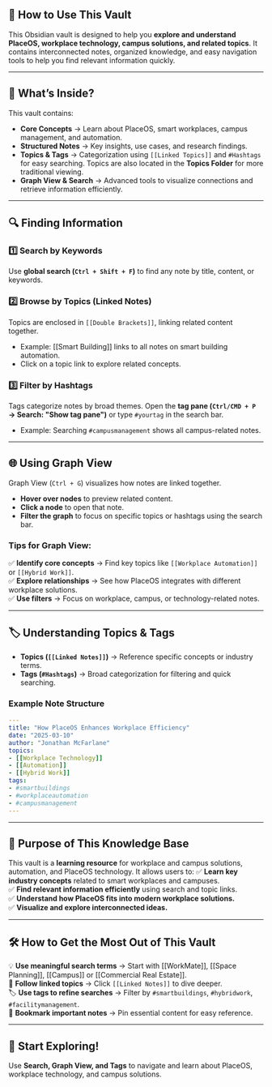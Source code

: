 ## 🚀 How to Use This Vault

This Obsidian vault is designed to help you **explore and understand PlaceOS, workplace technology, campus solutions, and related topics**. It contains interconnected notes, organized knowledge, and easy navigation tools to help you find relevant information quickly.

---

## 📌 What’s Inside?

This vault contains:

- **Core Concepts** → Learn about PlaceOS, smart workplaces, campus management, and automation.
- **Structured Notes** → Key insights, use cases, and research findings.
- **Topics & Tags** → Categorization using `[[Linked Topics]]` and `#Hashtags` for easy searching. Topics are also located in the **Topics Folder** for more traditional viewing.
- **Graph View & Search** → Advanced tools to visualize connections and retrieve information efficiently.

---

## 🔍 Finding Information

### **1️⃣ Search by Keywords**

Use **global search (****`Ctrl + Shift + F`****)** to find any note by title, content, or keywords.

### **2️⃣ Browse by Topics (Linked Notes)**

Topics are enclosed in `[[Double Brackets]]`, linking related content together.

- Example: [[Smart Building]] links to all notes on smart building automation.
- Click on a topic link to explore related concepts.

### **3️⃣ Filter by Hashtags**

Tags categorize notes by broad themes. Open the **tag pane (****`Ctrl/CMD + P`**** → Search: "Show tag pane")** or type `#yourtag` in the search bar.

- Example: Searching `#campusmanagement` shows all campus-related notes.

---

## 🌐 Using Graph View

Graph View (`Ctrl + G`) visualizes how notes are linked together.

- **Hover over nodes** to preview related content.
- **Click a node** to open that note.
- **Filter the graph** to focus on specific topics or hashtags using the search bar.

### **Tips for Graph View:**

✅ **Identify core concepts** → Find key topics like `[[Workplace Automation]]` or `[[Hybrid Work]]`.  
✅ **Explore relationships** → See how PlaceOS integrates with different workplace solutions.  
✅ **Use filters** → Focus on workplace, campus, or technology-related notes.

---

## 🏷️ Understanding Topics & Tags

- **Topics (********`[[Linked Notes]]`********)** → Reference specific concepts or industry terms.
- **Tags (********`#Hashtags`********)** → Broad categorization for filtering and quick searching.

### **Example Note Structure**

```yaml
---
title: "How PlaceOS Enhances Workplace Efficiency"
date: "2025-03-10"
author: "Jonathan McFarlane"
topics:
- [[Workplace Technology]]
- [[Automation]]
- [[Hybrid Work]]
tags:
- #smartbuildings
- #workplaceautomation
- #campusmanagement
---
```

---

## 🎯 Purpose of This Knowledge Base

This vault is a **learning resource** for workplace and campus solutions, automation, and PlaceOS technology. It allows users to: 
	✅ **Learn key industry concepts** related to smart workplaces and campuses.  
	✅ **Find relevant information efficiently** using search and topic links.  
	✅ **Understand how PlaceOS fits into modern workplace solutions.**  
	✅ **Visualize and explore interconnected ideas.**

---

## 🛠️ How to Get the Most Out of This Vault

💡 **Use meaningful search terms** → Start with [[WorkMate]], [[Space Planning]], [[Campus]] or [[Commercial Real Estate]].  
🔗 **Follow linked topics** → Click `[[Linked Notes]]` to dive deeper.  
🏷️ **Use tags to refine searches** → Filter by `#smartbuildings`, `#hybridwork`, `#facilitymanagement`.  
📌 **Bookmark important notes** → Pin essential content for easy reference.

---

## 🚀 Start Exploring!

Use **Search, Graph View, and Tags** to navigate and learn about PlaceOS, workplace technology, and campus solutions. 